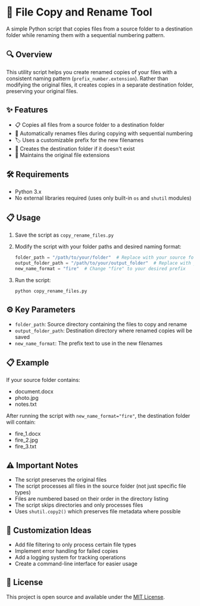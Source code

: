 # 📁 File Copy and Rename Tool

A simple Python script that copies files from a source folder to a destination folder while renaming them with a sequential numbering pattern.

## 🔍 Overview

This utility script helps you create renamed copies of your files with a consistent naming pattern (`prefix_number.extension`). Rather than modifying the original files, it creates copies in a separate destination folder, preserving your original files.

## ✨ Features

- 📋 Copies all files from a source folder to a destination folder
- 🔄 Automatically renames files during copying with sequential numbering
- 🏷️ Uses a customizable prefix for the new filenames
- 📂 Creates the destination folder if it doesn't exist
- 🔢 Maintains the original file extensions

## 🛠️ Requirements

- Python 3.x
- No external libraries required (uses only built-in `os` and `shutil` modules)

## 📋 Usage

1. Save the script as `copy_rename_files.py`

2. Modify the script with your folder paths and desired naming format:
   ```python
   folder_path = "/path/to/your/folder"  # Replace with your source folder path
   output_folder_path = "/path/to/your/output_folder"  # Replace with your destination folder path
   new_name_format = "fire"  # Change "fire" to your desired prefix
   ```

3. Run the script:
   ```bash
   python copy_rename_files.py
   ```


## ⚙️ Key Parameters

- `folder_path`: Source directory containing the files to copy and rename
- `output_folder_path`: Destination directory where renamed copies will be saved
- `new_name_format`: The prefix text to use in the new filenames

## 📋 Example

If your source folder contains:
- document.docx
- photo.jpg
- notes.txt

After running the script with `new_name_format="fire"`, the destination folder will contain:
- fire_1.docx
- fire_2.jpg
- fire_3.txt

## ⚠️ Important Notes

- The script preserves the original files
- The script processes all files in the source folder (not just specific file types)
- Files are numbered based on their order in the directory listing
- The script skips directories and only processes files
- Uses `shutil.copy2()` which preserves file metadata where possible

## 🚀 Customization Ideas

- Add file filtering to only process certain file types
- Implement error handling for failed copies
- Add a logging system for tracking operations
- Create a command-line interface for easier usage

## 📝 License

This project is open source and available under the [MIT License](LICENSE).
